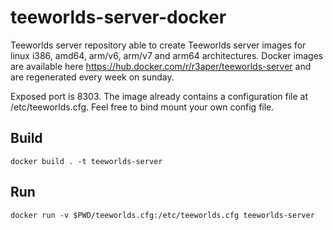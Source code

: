 # teeworlds-server-docker

Teeworlds server repository able to create Teeworlds server images for linux i386, amd64, arm/v6, arm/v7 and arm64 architectures.
Docker images are available here https://hub.docker.com/r/r3aper/teeworlds-server and are regenerated every week on sunday.

Exposed port is 8303. The image already contains a configuration file at /etc/teeworlds.cfg. Feel free to bind mount your own config file.

## Build

```
docker build . -t teeworlds-server
```

## Run
```
docker run -v $PWD/teeworlds.cfg:/etc/teeworlds.cfg teeworlds-server
```

